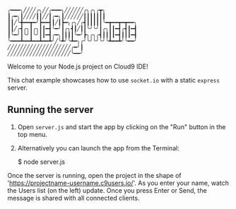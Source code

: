 
    ╭━━━╮╱╱╱╱╭╮╱╱╭━━━╮╱╱╱╱╱╱╭╮╭╮╭┳╮
    ┃╭━╮┃╱╱╱╱┃┃╱╱┃╭━╮┃╱╱╱╱╱╱┃┃┃┃┃┃┃
    ┃┃╱╰╋━━┳━╯┣━━┫┃╱┃┣━╮╭╮╱╭┫┃┃┃┃┃╰━┳━━┳━┳━━╮
    ┃┃╱╭┫╭╮┃╭╮┃┃━┫╰━╯┃╭╮┫┃╱┃┃╰╯╰╯┃╭╮┃┃━┫╭┫┃━┫
    ┃╰━╯┃╰╯┃╰╯┃┃━┫╭━╮┃┃┃┃╰━╯┣╮╭╮╭┫┃┃┃┃━┫┃┃┃━┫
    ╰━━━┻━━┻━━┻━━┻╯╱╰┻╯╰┻━╮╭╯╰╯╰╯╰╯╰┻━━┻╯╰━━╯
    ╱╱╱╱╱╱╱╱╱╱╱╱╱╱╱╱╱╱╱╱╭━╯┃
    ╱╱╱╱╱╱╱╱╱╱╱╱╱╱╱╱╱╱╱╱╰━━╯


Welcome to your Node.js project on Cloud9 IDE!

This chat example showcases how to use `socket.io` with a static `express` server.

## Running the server

1) Open `server.js` and start the app by clicking on the "Run" button in the top menu.

2) Alternatively you can launch the app from the Terminal:

    $ node server.js

Once the server is running, open the project in the shape of 'https://projectname-username.c9users.io/'. As you enter your name, watch the Users list (on the left) update. Once you press Enter or Send, the message is shared with all connected clients.
